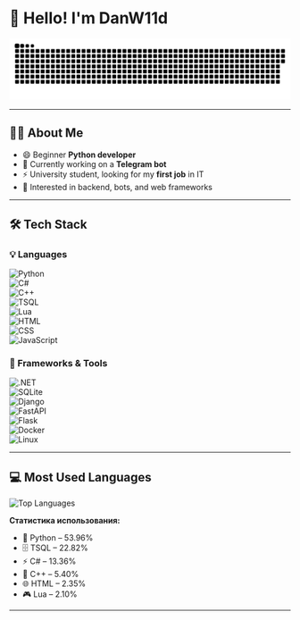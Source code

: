 # 👋 Hello! I'm DanW11d  

![Header](https://github.com/DanW11d/danw11d/blob/main/assets/github-snake.svg)

---

## 👨‍💻 About Me  

- 😄 Beginner **Python developer**  
- 🔭 Currently working on a **Telegram bot**  
- ⚡ University student, looking for my **first job** in IT  
- 🎯 Interested in backend, bots, and web frameworks  

---

## 🛠️ Tech Stack  

### 💡 Languages  
![Python](https://img.shields.io/badge/-Python-3776AB?style=for-the-badge&logo=python&logoColor=white)  
![C#](https://img.shields.io/badge/-C%23-239120?style=for-the-badge&logo=c-sharp&logoColor=white)  
![C++](https://img.shields.io/badge/-C++-00599C?style=for-the-badge&logo=c%2B%2B&logoColor=white)  
![TSQL](https://img.shields.io/badge/-TSQL-CC2927?style=for-the-badge&logo=microsoft-sql-server&logoColor=white)  
![Lua](https://img.shields.io/badge/-Lua-2C2D72?style=for-the-badge&logo=lua&logoColor=white)  
![HTML](https://img.shields.io/badge/-HTML-E34F26?style=for-the-badge&logo=html5&logoColor=white)  
![CSS](https://img.shields.io/badge/-CSS-1572B6?style=for-the-badge&logo=css3&logoColor=white)  
![JavaScript](https://img.shields.io/badge/-JavaScript-F7DF1E?style=for-the-badge&logo=javascript&logoColor=black)  

### 🚀 Frameworks & Tools  
![.NET](https://img.shields.io/badge/-.NET-512BD4?style=for-the-badge&logo=.net&logoColor=white)  
![SQLite](https://img.shields.io/badge/-SQLite-003B57?style=for-the-badge&logo=sqlite&logoColor=white)  
![Django](https://img.shields.io/badge/-Django-092E20?style=for-the-badge&logo=django&logoColor=white)  
![FastAPI](https://img.shields.io/badge/-FastAPI-009688?style=for-the-badge&logo=fastapi&logoColor=white)  
![Flask](https://img.shields.io/badge/-Flask-000000?style=for-the-badge&logo=flask&logoColor=white)  
![Docker](https://img.shields.io/badge/-Docker-2496ED?style=for-the-badge&logo=docker&logoColor=white)  
![Linux](https://img.shields.io/badge/-Linux-FCC624?style=for-the-badge&logo=linux&logoColor=black)  

---

## 💻 Most Used Languages  

![Top Languages](https://github-readme-stats.vercel.app/api/top-langs/?username=DanW11d&layout=compact&theme=radical&hide_border=true&langs_count=6)  

**Статистика использования:**  
- 🐍 Python – 53.96%  
- 🗄️ TSQL – 22.82%  
- ⚡ C# – 13.36%  
- 🔷 C++ – 5.40%  
- 🌐 HTML – 2.35%  
- 🎮 Lua – 2.10%  

---